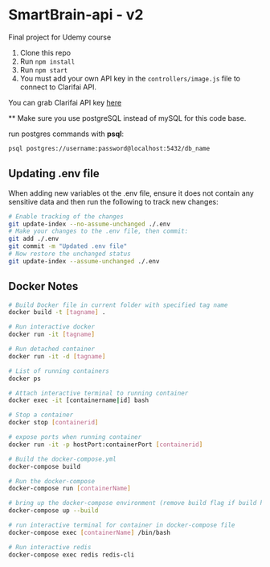 # SmartBrain-api - v2
Final project for Udemy course

1. Clone this repo
2. Run `npm install`
3. Run `npm start`
4. You must add your own API key in the `controllers/image.js` file to connect to Clarifai API.

You can grab Clarifai API key [here](https://www.clarifai.com/)

** Make sure you use postgreSQL instead of mySQL for this code base.

run postgres commands with **psql**:
```bash
psql postgres://username:password@localhost:5432/db_name
```

## Updating .env file
When adding new variables ot the .env file, ensure it does not contain any sensitive data and then run the following to track new changes:
```bash
# Enable tracking of the changes
git update-index --no-assume-unchanged ./.env
# Make your changes to the .env file, then commit:
git add ./.env
git commit -m "Updated .env file"
# Now restore the unchanged status
git update-index --assume-unchanged ./.env
```

## Docker Notes
```bash
# Build Docker file in current folder with specified tag name
docker build -t [tagname] .

# Run interactive docker
docker run -it [tagname]

# Run detached container
docker run -it -d [tagname]

# List of running containers
docker ps

# Attach interactive terminal to running container
docker exec -it [containername|id] bash

# Stop a container
docker stop [containerid]

# expose ports when running container
docker run -it -p hostPort:containerPort [containerid]

# Build the docker-compose.yml
docker-compose build

# Run the docker-compose
docker-compose run [containerName]

# bring up the docker-compose environment (remove build flag if build has been completed already)
docker-compose up --build

# run interactive terminal for container in docker-compose file
docker-compose exec [containerName] /bin/bash

# Run interactive redis
docker-compose exec redis redis-cli
```